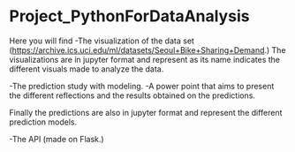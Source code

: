 # Project_PythonForDataAnalysis

Here you will find 
-The visualization of the data set (https://archive.ics.uci.edu/ml/datasets/Seoul+Bike+Sharing+Demand.)
The visualizations are in jupyter format and represent as its name indicates the different visuals made to analyze the data.

-The prediction study with modeling.
-A power point that aims to present the different reflections and the results obtained on the predictions.

Finally the predictions are also in jupyter format and represent the different prediction models.

-The API (made on Flask.)
